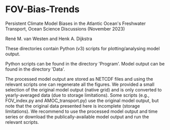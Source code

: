 # FOV-Bias-Trends

Persistent Climate Model Biases in the Atlantic Ocean's Freshwater Transport, Ocean Science Discussions (November 2023)

René M. van Westen and Henk A. Dijkstra

These directories contain Python (v3) scripts for plotting/analysing model output.

Python scripts can be found in the directory 'Program'.
Model output can be found in the directory 'Data'.

The processed model output are stored as NETCDF files and using the relevant scripts one can regenerate all the figures.
We provided a small selection of the original model output (native grid) and is only converted to yearly-averaged data (due to storage limitations). 
Some scripts (e.g., FOV_index.py and AMOC_transport.py) use the original model output, but note that the original data presented here is incomplete (storage limitations). We recommend to use the processed model output and time series or download the publically-available model output and run the relevant scripts.
